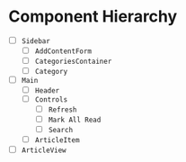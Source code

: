 # Component Hierarchy

- [ ] `Sidebar`
  - [ ] `AddContentForm`
  - [ ] `CategoriesContainer`
  - [ ] `Category`
- [ ] `Main`
  - [ ] `Header`
  - [ ] `Controls`
    - [ ] `Refresh`
    - [ ] `Mark All Read`
    - [ ] `Search`
  - [ ] `ArticleItem`
- [ ] `ArticleView`
